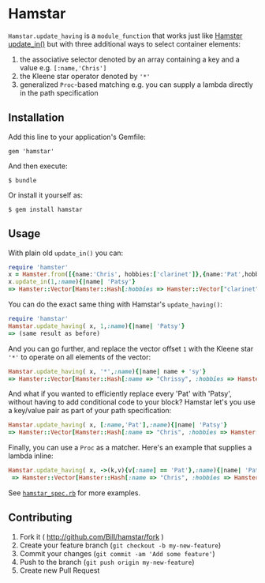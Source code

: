 # Hamstar

`Hamstar.update_having` is a `module_function` that works just like [Hamster update_in()](https://github.com/hamstergem/hamster#transformations) but with three additional ways to select container elements:

1. the associative selector denoted by an array containing a key and a value e.g. `[:name,'Chris']`
2. the Kleene star operator denoted by `'*'`
3. generalized `Proc`-based matching e.g. you can supply a lambda directly in the path specification

## Installation

Add this line to your application's Gemfile:

    gem 'hamstar'

And then execute:

    $ bundle

Or install it yourself as:

    $ gem install hamstar

## Usage

With plain old `update_in()` you can:

```ruby
require 'hamster'
x = Hamster.from([{name:'Chris', hobbies:['clarinet']},{name:'Pat',hobbies:['bird watching','rugby']}])
x.update_in(1,:name){|name| 'Patsy'}
=> Hamster::Vector[Hamster::Hash[:hobbies => Hamster::Vector["clarinet"], :name => "Chris"], Hamster::Hash[:hobbies => Hamster::Vector["bird watching", "rugby"], :name => "Patsy"]]
```

You can do the exact same thing with Hamstar's `update_having()`:

```ruby
require 'hamstar'
Hamstar.update_having( x, 1,:name){|name| 'Patsy'}
=> (same result as before)
```

And you can go further, and replace the vector offset `1` with the Kleene star `'*'` to operate on all elements of the vector:

```ruby
Hamstar.update_having( x, '*',:name){|name| name + 'sy'}
=> Hamster::Vector[Hamster::Hash[:name => "Chrissy", :hobbies => Hamster::Vector["clarinet"]], Hamster::Hash[:name => "Patsy", :hobbies => Hamster::Vector["bird watching", "rugby"]]]
```

And what if you wanted to efficiently replace every 'Pat' with 'Patsy', without having to add conditional code to your block? Hamstar let's you use a key/value pair as part of your path specification:

```ruby
Hamstar.update_having( x, [:name,'Pat'],:name){|name| 'Patsy'}
=> Hamster::Vector[Hamster::Hash[:name => "Chris", :hobbies => Hamster::Vector["clarinet"]], Hamster::Hash[:name => "Patsy", :hobbies => Hamster::Vector["bird watching", "rugby"]]]
```

Finally, you can use a `Proc` as a matcher. Here's an example that supplies a lambda inline:

```ruby
Hamstar.update_having( x, ->(k,v){v[:name] == 'Pat'},:name){|name| 'Patsy'}
 => Hamster::Vector[Hamster::Hash[:name => "Chris", :hobbies => Hamster::Vector["clarinet"]], Hamster::Hash[:name => "Patsy", :hobbies => Hamster::Vector["bird watching", "rugby"]]]
```

See [`hamstar_spec.rb`](file://spec/hamstar_spec.rb) for more examples.


## Contributing

1. Fork it ( http://github.com/Bill/hamstar/fork )
2. Create your feature branch (`git checkout -b my-new-feature`)
3. Commit your changes (`git commit -am 'Add some feature'`)
4. Push to the branch (`git push origin my-new-feature`)
5. Create new Pull Request
